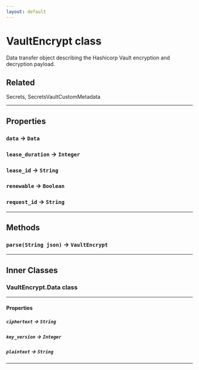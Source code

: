 ```yaml
---
layout: default
---
```

# VaultEncrypt class

Data transfer object describing the Hashicorp Vault encryption and decryption payload.

## Related

Secrets, SecretsVaultCustomMetadata

---
## Properties

### `data` → `Data`

### `lease_duration` → `Integer`

### `lease_id` → `String`

### `renewable` → `Boolean`

### `request_id` → `String`

---
## Methods
### `parse(String json)` → `VaultEncrypt`
---
## Inner Classes

### VaultEncrypt.Data class
---
#### Properties

##### `ciphertext` → `String`

##### `key_version` → `Integer`

##### `plaintext` → `String`

---

